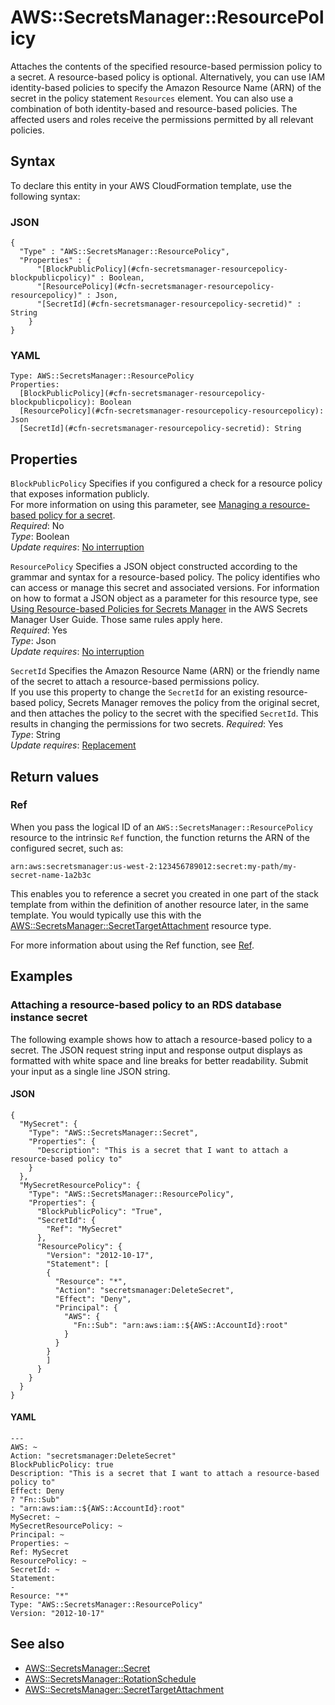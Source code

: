 # AWS::SecretsManager::ResourcePolicy<a name="aws-resource-secretsmanager-resourcepolicy"></a>

Attaches the contents of the specified resource\-based permission policy to a secret\. A resource\-based policy is optional\. Alternatively, you can use IAM identity\-based policies to specify the Amazon Resource Name \(ARN\) of the secret in the policy statement `Resources` element\. You can also use a combination of both identity\-based and resource\-based policies\. The affected users and roles receive the permissions permitted by all relevant policies\.

## Syntax<a name="aws-resource-secretsmanager-resourcepolicy-syntax"></a>

To declare this entity in your AWS CloudFormation template, use the following syntax:

### JSON<a name="aws-resource-secretsmanager-resourcepolicy-syntax.json"></a>

```
{
  "Type" : "AWS::SecretsManager::ResourcePolicy",
  "Properties" : {
      "[BlockPublicPolicy](#cfn-secretsmanager-resourcepolicy-blockpublicpolicy)" : Boolean,
      "[ResourcePolicy](#cfn-secretsmanager-resourcepolicy-resourcepolicy)" : Json,
      "[SecretId](#cfn-secretsmanager-resourcepolicy-secretid)" : String
    }
}
```

### YAML<a name="aws-resource-secretsmanager-resourcepolicy-syntax.yaml"></a>

```
Type: AWS::SecretsManager::ResourcePolicy
Properties: 
  [BlockPublicPolicy](#cfn-secretsmanager-resourcepolicy-blockpublicpolicy): Boolean
  [ResourcePolicy](#cfn-secretsmanager-resourcepolicy-resourcepolicy): Json
  [SecretId](#cfn-secretsmanager-resourcepolicy-secretid): String
```

## Properties<a name="aws-resource-secretsmanager-resourcepolicy-properties"></a>

`BlockPublicPolicy`  <a name="cfn-secretsmanager-resourcepolicy-blockpublicpolicy"></a>
Specifies if you configured a check for a resource policy that exposes information publicly\.  
For more information on using this parameter, see [Managing a resource\-based policy for a secret](https://docs.aws.amazon.com/secretsmanager/latest/userguide/manage_secret-policy.html)\.  
*Required*: No  
*Type*: Boolean  
*Update requires*: [No interruption](https://docs.aws.amazon.com/AWSCloudFormation/latest/UserGuide/using-cfn-updating-stacks-update-behaviors.html#update-no-interrupt)

`ResourcePolicy`  <a name="cfn-secretsmanager-resourcepolicy-resourcepolicy"></a>
Specifies a JSON object constructed according to the grammar and syntax for a resource\-based policy\. The policy identifies who can access or manage this secret and associated versions\. For information on how to format a JSON object as a parameter for this resource type, see [Using Resource\-based Policies for Secrets Manager](https://docs.aws.amazon.com/secretsmanager/latest/userguide/auth-and-access_resource-based-policies.html) in the AWS Secrets Manager User Guide\. Those same rules apply here\.   
*Required*: Yes  
*Type*: Json  
*Update requires*: [No interruption](https://docs.aws.amazon.com/AWSCloudFormation/latest/UserGuide/using-cfn-updating-stacks-update-behaviors.html#update-no-interrupt)

`SecretId`  <a name="cfn-secretsmanager-resourcepolicy-secretid"></a>
Specifies the Amazon Resource Name \(ARN\) or the friendly name of the secret to attach a resource\-based permissions policy\.  
If you use this property to change the `SecretId` for an existing resource\-based policy, Secrets Manager removes the policy from the original secret, and then attaches the policy to the secret with the specified `SecretId`\. This results in changing the permissions for two secrets\.
*Required*: Yes  
*Type*: String  
*Update requires*: [Replacement](https://docs.aws.amazon.com/AWSCloudFormation/latest/UserGuide/using-cfn-updating-stacks-update-behaviors.html#update-replacement)

## Return values<a name="aws-resource-secretsmanager-resourcepolicy-return-values"></a>

### Ref<a name="aws-resource-secretsmanager-resourcepolicy-return-values-ref"></a>

When you pass the logical ID of an `AWS::SecretsManager::ResourcePolicy` resource to the intrinsic `Ref` function, the function returns the ARN of the configured secret, such as:

`arn:aws:secretsmanager:us-west-2:123456789012:secret:my-path/my-secret-name-1a2b3c`

This enables you to reference a secret you created in one part of the stack template from within the definition of another resource later, in the same template\. You would typically use this with the [AWS::SecretsManager::SecretTargetAttachment](https://docs.aws.amazon.com/AWSCloudFormation/latest/UserGuide/aws-resource-secretsmanager-secrettargetattachment.html) resource type\.

For more information about using the Ref function, see [Ref](url-doc-domain/AWSCloudFormation/latest/UserGuide/intrinsic-function-reference-ref.html)\.

## Examples<a name="aws-resource-secretsmanager-resourcepolicy--examples"></a>

### Attaching a resource\-based policy to an RDS database instance secret<a name="aws-resource-secretsmanager-resourcepolicy--examples--Attaching_a_resource-based_policy_to_an_RDS_database_instance_secret_"></a>

The following example shows how to attach a resource\-based policy to a secret\. The JSON request string input and response output displays as formatted with white space and line breaks for better readability\. Submit your input as a single line JSON string\.

#### JSON<a name="aws-resource-secretsmanager-resourcepolicy--examples--Attaching_a_resource-based_policy_to_an_RDS_database_instance_secret_--json"></a>

```
{
  "MySecret": {
    "Type": "AWS::SecretsManager::Secret",
    "Properties": {
      "Description": "This is a secret that I want to attach a resource-based policy to"
    }
  },
  "MySecretResourcePolicy": {
    "Type": "AWS::SecretsManager::ResourcePolicy",
    "Properties": {
      "BlockPublicPolicy": "True",
      "SecretId": {
        "Ref": "MySecret"
      },
      "ResourcePolicy": {
        "Version": "2012-10-17",
        "Statement": [
        {
          "Resource": "*",
          "Action": "secretsmanager:DeleteSecret",
          "Effect": "Deny",
          "Principal": {
            "AWS": {
              "Fn::Sub": "arn:aws:iam::${AWS::AccountId}:root"
            }
          }
        }
        ]
      }
    }
  }
}
```

#### YAML<a name="aws-resource-secretsmanager-resourcepolicy--examples--Attaching_a_resource-based_policy_to_an_RDS_database_instance_secret_--yaml"></a>

```
---
AWS: ~
Action: "secretsmanager:DeleteSecret"
BlockPublicPolicy: true
Description: "This is a secret that I want to attach a resource-based policy to"
Effect: Deny
? "Fn::Sub"
: "arn:aws:iam::${AWS::AccountId}:root"
MySecret: ~
MySecretResourcePolicy: ~
Principal: ~
Properties: ~
Ref: MySecret
ResourcePolicy: ~
SecretId: ~
Statement: 
- 
Resource: "*"
Type: "AWS::SecretsManager::ResourcePolicy"
Version: "2012-10-17"
```

## See also<a name="aws-resource-secretsmanager-resourcepolicy--seealso"></a>
+  [AWS::SecretsManager::Secret](https://docs.aws.amazon.com/AWSCloudFormation/latest/UserGuide/aws-resource-secretsmanager-secret.html)
+  [AWS::SecretsManager::RotationSchedule](https://docs.aws.amazon.com/AWSCloudFormation/latest/UserGuide/aws-resource-secretsmanager-rotationschedule.html)
+  [AWS::SecretsManager::SecretTargetAttachment](https://docs.aws.amazon.com/AWSCloudFormation/latest/UserGuide/aws-resource-secretsmanager-secrettargetattachment.html)